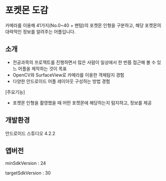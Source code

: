 # 포켓몬 도감
카메라를 이용해 41가지(No.0~40 + 팬텀)의 포켓몬 인형을 구분하고, 해당 포켓몬의 대략적인 정보를 알려주는 어플입니다.

## 소개  
- 전공과목의 프로젝트를 진행하면서 많은 사람이 일상에서 한 번쯤 접근해 볼 수 있느 어플을 제작하는 것이 목표
- OpenCV와 SurfaceView로 카메라를 이용한 객체탐지 경험
- 다양한 안드로이드 어플 레이아웃 구성하는 방법 경험

[주요기능]  
- 포켓몬 인형을 촬영했을 때 어떤 포켓몬에 해당하는지 탐지하고, 정보를 제공

## 개발환경
안드로이드 스튜디오 4.2.2

## 앱버전
minSdkVersion : 24

targetSdkVersion : 30 

